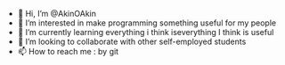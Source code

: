 - 👋 Hi, I’m @AkinOAkin
- 👀 I’m interested in make programming something useful for my people
- 🌱 I’m currently learning everything i think iseverything I think is useful
- 💞️ I’m looking to collaborate with other self-employed students
- 📫 How to reach me : by git

<!---
AkinOAkin/AkinOAkin is a ✨ special ✨ repository because its `README.md` (this file) appears on your GitHub profile.
You can click the Preview link to take a look at your changes.
--->

